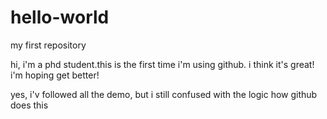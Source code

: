 # hello-world
my first repository

hi,
i'm a phd student.this is the first time i'm using github.
i think it's great! i'm hoping get better!

yes, i'v followed all the demo, but i still confused with the logic how github does this
